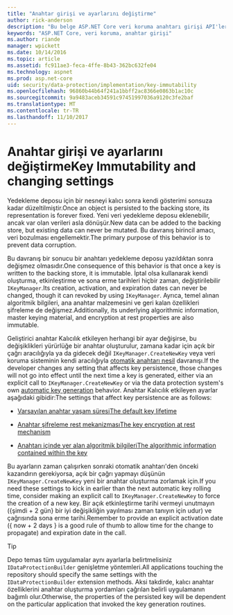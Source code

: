 ```yaml
---
title: "Anahtar girişi ve ayarlarını değiştirme"
author: rick-anderson
description: "Bu belge ASP.NET Core veri koruma anahtarı girişi API'leri uygulama ayrıntılarını özetlemektedir."
keywords: "ASP.NET Core, veri koruma, anahtar girişi"
ms.author: riande
manager: wpickett
ms.date: 10/14/2016
ms.topic: article
ms.assetid: fc911ae3-feca-4ffe-8b43-362bc632fe04
ms.technology: aspnet
ms.prod: asp.net-core
uid: security/data-protection/implementation/key-immutability
ms.openlocfilehash: 96860b44b64f241a1bbff2ac8366e0863b1ac10c
ms.sourcegitcommit: 9a9483aceb34591c97451997036a9120c3fe2baf
ms.translationtype: MT
ms.contentlocale: tr-TR
ms.lasthandoff: 11/10/2017
---
```

# <a name="key-immutability-and-changing-settings"></a><span data-ttu-id="be820-104">Anahtar girişi ve ayarlarını değiştirme</span><span class="sxs-lookup"><span data-stu-id="be820-104">Key Immutability and changing settings</span></span>

<span data-ttu-id="be820-105">Yedekleme deposu için bir nesneyi kalıcı sonra kendi gösterimi sonsuza kadar düzeltilmiştir.</span><span class="sxs-lookup"><span data-stu-id="be820-105">Once an object is persisted to the backing store, its representation is forever fixed.</span></span> <span data-ttu-id="be820-106">Yeni veri yedekleme deposu eklenebilir, ancak var olan verileri asla dönüşür.</span><span class="sxs-lookup"><span data-stu-id="be820-106">New data can be added to the backing store, but existing data can never be mutated.</span></span> <span data-ttu-id="be820-107">Bu davranış birincil amacı, veri bozulması engellemektir.</span><span class="sxs-lookup"><span data-stu-id="be820-107">The primary purpose of this behavior is to prevent data corruption.</span></span>

<span data-ttu-id="be820-108">Bu davranış bir sonucu bir anahtarı yedekleme deposu yazıldıktan sonra değişmez olmasıdır.</span><span class="sxs-lookup"><span data-stu-id="be820-108">One consequence of this behavior is that once a key is written to the backing store, it is immutable.</span></span> <span data-ttu-id="be820-109">İptal olsa kullanarak kendi oluşturma, etkinleştirme ve sona erme tarihleri hiçbir zaman, değiştirilebilir `IKeyManager`.</span><span class="sxs-lookup"><span data-stu-id="be820-109">Its creation, activation, and expiration dates can never be changed, though it can revoked by using `IKeyManager`.</span></span> <span data-ttu-id="be820-110">Ayrıca, temel alınan algoritmik bilgileri, ana anahtar malzemesini ve geri kalan özellikleri şifreleme de değişmez.</span><span class="sxs-lookup"><span data-stu-id="be820-110">Additionally, its underlying algorithmic information, master keying material, and encryption at rest properties are also immutable.</span></span>

<span data-ttu-id="be820-111">Geliştirici anahtar Kalıcılık etkileyen herhangi bir ayar değişirse, bu değişiklikleri yürürlüğe bir anahtar oluşturulur, zamana kadar için açık bir çağrı aracılığıyla ya da gidecek değil `IKeyManager.CreateNewKey` veya veri koruma sisteminin kendi aracılığıyla [otomatik anahtarı nesil](key-management.md#data-protection-implementation-key-management) davranışı.</span><span class="sxs-lookup"><span data-stu-id="be820-111">If the developer changes any setting that affects key persistence, those changes will not go into effect until the next time a key is generated, either via an explicit call to `IKeyManager.CreateNewKey` or via the data protection system's own [automatic key generation](key-management.md#data-protection-implementation-key-management) behavior.</span></span> <span data-ttu-id="be820-112">Anahtar Kalıcılık etkileyen ayarlar aşağıdaki gibidir:</span><span class="sxs-lookup"><span data-stu-id="be820-112">The settings that affect key persistence are as follows:</span></span>

* [<span data-ttu-id="be820-113">Varsayılan anahtar yaşam süresi</span><span class="sxs-lookup"><span data-stu-id="be820-113">The default key lifetime</span></span>](key-management.md#data-protection-implementation-key-management)

* [<span data-ttu-id="be820-114">Anahtar şifreleme rest mekanizması</span><span class="sxs-lookup"><span data-stu-id="be820-114">The key encryption at rest mechanism</span></span>](key-encryption-at-rest.md#data-protection-implementation-key-encryption-at-rest)

* [<span data-ttu-id="be820-115">Anahtarı içinde yer alan algoritmik bilgileri</span><span class="sxs-lookup"><span data-stu-id="be820-115">The algorithmic information contained within the key</span></span>](xref:security/data-protection/configuration/overview#changing-algorithms-with-usecryptographicalgorithms)

<span data-ttu-id="be820-116">Bu ayarların zaman çalışırken sonraki otomatik anahtarı'den önceki kazandırın gerekiyorsa, açık bir çağrı yapmayı düşünün `IKeyManager.CreateNewKey` yeni bir anahtar oluşturma zorlamak için.</span><span class="sxs-lookup"><span data-stu-id="be820-116">If you need these settings to kick in earlier than the next automatic key rolling time, consider making an explicit call to `IKeyManager.CreateNewKey` to force the creation of a new key.</span></span> <span data-ttu-id="be820-117">Bir açık etkinleştirme tarihi vermeyi unutmayın ({şimdi + 2 gün} bir iyi değişikliğin yayılması zaman tanıyın için udur) ve çağrısında sona erme tarihi.</span><span class="sxs-lookup"><span data-stu-id="be820-117">Remember to provide an explicit activation date ({ now + 2 days } is a good rule of thumb to allow time for the change to propagate) and expiration date in the call.</span></span>

>[!TIP]
> <span data-ttu-id="be820-118">Depo temas tüm uygulamalar aynı ayarlarla belirtmelisiniz `IDataProtectionBuilder` genişletme yöntemleri.</span><span class="sxs-lookup"><span data-stu-id="be820-118">All applications touching the repository should specify the same settings with the `IDataProtectionBuilder` extension methods.</span></span> <span data-ttu-id="be820-119">Aksi takdirde, kalıcı anahtar özelliklerini anahtar oluşturma yordamları çağrılan belirli uygulamanın bağımlı olur.</span><span class="sxs-lookup"><span data-stu-id="be820-119">Otherwise, the properties of the persisted key will be dependent on the particular application that invoked the key generation routines.</span></span>
